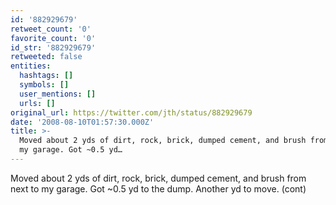 ```yaml
---
id: '882929679'
retweet_count: '0'
favorite_count: '0'
id_str: '882929679'
retweeted: false
entities:
  hashtags: []
  symbols: []
  user_mentions: []
  urls: []
original_url: https://twitter.com/jth/status/882929679
date: '2008-08-10T01:57:30.000Z'
title: >-
  Moved about 2 yds of dirt, rock, brick, dumped cement, and brush from next to
  my garage. Got ~0.5 yd…
---
```


Moved about 2 yds of dirt, rock, brick, dumped cement, and brush from next to my garage. Got ~0.5 yd to the dump. Another yd to move. (cont)